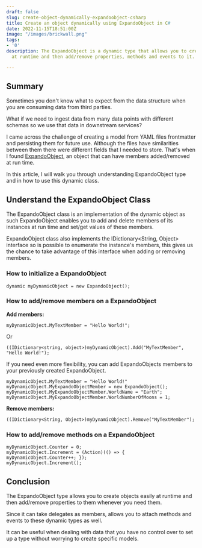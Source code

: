 ```yaml
---
draft: false
slug: create-object-dynamically-expandoobject-csharp
title: Create an object dynamically using ExpandoObject in C#
date: 2022-11-15T18:51:00Z
image: "/images/brickwall.png"
tags:
- '0'
description: The ExpandoObject is a dynamic type that allows you to create objects
  at runtime and then add/remove properties, methods and events to it.

---
```

## Summary

Sometimes you don't know what to expect from the data structure when you are consuming data from third parties.

What if we need to ingest data from many data points with different schemas so we use that data in downstream services?

I came across the challenge of creating a model from YAML files frontmatter and persisting them for future use. Although the files have similarities between them there were different fields that I needed to store. That's when I found [ExpandoObject](https://learn.microsoft.com/en-us/dotnet/api/system.dynamic.expandoobject?view=net-7.0 "ExpandoObject"), an object that can have members added/removed at run time.

In this article, I will walk you through understanding ExpandoObject type and in how to use this dynamic class.

## Understand the ExpandoObject Class

The ExpandoObject class is an implementation of the dynamic object as such ExpandoObject enables you to add and delete members of its instances at run time and set/get values of these members.

ExpandoObject class also implements the IDictionary<String, Object> interface so is possible to enumerate the instance's members, this gives us the chance to take advantage of this interface when adding or removing members.

### How to initialize a ExpandoObject

    dynamic myDynamicObject = new ExpandoObject();

### How to add/remove members on a ExpandoObject

**Add members:**

    myDynamicObject.MyTextMember = "Hello World!";

Or

    ((IDictionary<string, object>)myDynamicObject).Add("MyTextMember", "Hello World!");

If you need even more flexibility, you can add ExpandoObjects members to your previously created ExpandoObject.

    myDynamicObject.MyTextMember = "Hello World!"
    myDynamicObject.MyExpandoObjectMember = new ExpandoObject();
    myDynamicObject.MyExpandoObjectMember.WorldName = "Earth";
    myDynamicObject.MyExpandoObjectMember.WorldNumberOfMoons = 1;

**Remove members:**

    ((IDictionary<String, Object>)myDynamicObject).Remove("MyTextMember");

### How to add/remove methods on a ExpandoObject

    myDynamicObject.Counter = 0;
    myDynamicObject.Increment = (Action)(() => { myDynamicObject.Counter++; });
    myDynamicObject.Increment();

## Conclusion

The ExpandoObject type allows you to create objects easily at runtime and then add/remove properties to them whenever you need them.

Since it can take delegates as members, allows you to attach methods and events to these dynamic types as well.

It can be useful when dealing with data that you have no control over to set up a type without worrying to create specific models.